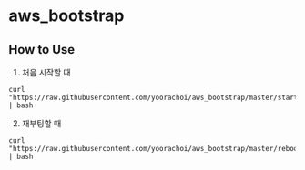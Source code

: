 # aws_bootstrap
## How to Use

1. 처음 시작할 때

```
curl "https://raw.githubusercontent.com/yoorachoi/aws_bootstrap/master/start.sh" | bash 
```

2. 재부팅할 때

```
curl "https://raw.githubusercontent.com/yoorachoi/aws_bootstrap/master/reboot.sh" | bash 
```
